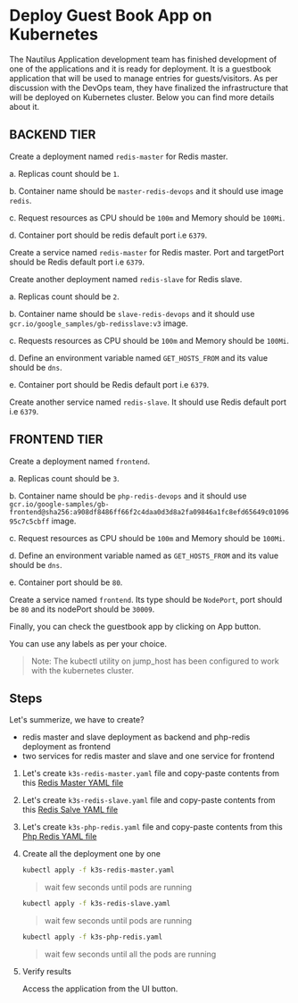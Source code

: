 # Deploy Guest Book App on Kubernetes

The Nautilus Application development team has finished development of one of the applications and it is ready for deployment. It is a guestbook application that will be used to manage entries for guests/visitors. As per discussion with the DevOps team, they have finalized the infrastructure that will be deployed on Kubernetes cluster. Below you can find more details about it.

## BACKEND TIER

Create a deployment named `redis-master` for Redis master.

a. Replicas count should be `1`.

b. Container name should be `master-redis-devops` and it should use image `redis`.

c. Request resources as CPU should be `100m` and Memory should be `100Mi`.

d. Container port should be redis default port i.e `6379`.

Create a service named `redis-master` for Redis master. Port and targetPort should be Redis default port i.e `6379`.

Create another deployment named `redis-slave` for Redis slave.

a. Replicas count should be `2`.

b. Container name should be `slave-redis-devops` and it should use `gcr.io/google_samples/gb-redisslave:v3` image.

c. Requests resources as CPU should be `100m` and Memory should be `100Mi`.

d. Define an environment variable named `GET_HOSTS_FROM` and its value should be `dns`.

e. Container port should be Redis default port i.e `6379`.

Create another service named `redis-slave`. It should use Redis default port i.e `6379`.

## FRONTEND TIER

Create a deployment named `frontend`.

a. Replicas count should be `3`.

b. Container name should be `php-redis-devops` and it should use `gcr.io/google-samples/gb-frontend@sha256:a908df8486ff66f2c4daa0d3d8a2fa09846a1fc8efd65649c0109695c7c5cbff` image.

c. Request resources as CPU should be `100m` and Memory should be `100Mi`.

d. Define an environment variable named as `GET_HOSTS_FROM` and its value should be `dns`.

e. Container port should be `80`.

Create a service named `frontend`. Its type should be `NodePort`, port should be `80` and its nodePort should be `30009`.

Finally, you can check the guestbook app by clicking on App button.

You can use any labels as per your choice.

> Note: The kubectl utility on jump_host has been configured to work with the kubernetes cluster.

## Steps

Let's summerize, we have to create?

- redis master and slave deployment as backend and php-redis deployment as frontend
- two services for redis master and slave and one service for frontend

1. Let's create `k3s-redis-master.yaml` file and copy-paste contents from this [Redis Master YAML file](../files/k3s-redis-master-deployment-067.yaml)

2. Let's create `k3s-redis-slave.yaml` file and copy-paste contents from this [Redis Salve YAML file](../files/k3s-redis-slave-deployment-067.yaml)

3. Let's create `k3s-php-redis.yaml` file and copy-paste contents from this [Php Redis YAML file](../files/k3s-php-redis-deployment-067.yaml)

4. Create all the deployment one by one

    ```sh
    kubectl apply -f k3s-redis-master.yaml
    ```

    > wait few seconds until pods are running

    ```sh
    kubectl apply -f k3s-redis-slave.yaml
    ```

    > wait few seconds until pods are running

    ```sh
    kubectl apply -f k3s-php-redis.yaml
    ```

    > wait few seconds until all the pods are running

5. Verify results

    Access the application from the UI button.
